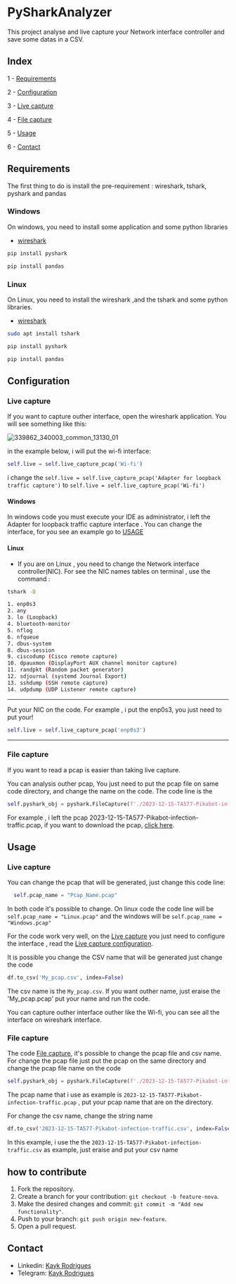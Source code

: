 # PySharkAnalyzer


This project analyse and live capture your Network interface controller and save some datas in a CSV.


## Index

1 - [Requirements](#requirements)

2 - [Configuration](#configuration)

3 - [Live capture](#live-capture)

4 - [File capture](#file-capture)

5 - [Usage](#usage)

6 - [Contact](#contact)
## Requirements

The first thing to do is install the pre-requirement : wireshark, tshark, pyshark and pandas

### Windows 
  On windows, you need to install some application and some python libraries
  + [wireshark](https://www.wireshark.org/download.html)
  ```python
  pip install pyshark
  ```
  ```python
  pip install pandas
  ```
### Linux
On Linux, you need to install the wireshark ,and the tshark and some python libraries.
+ [wireshark](https://www.wireshark.org/download.html)
```bash
sudo apt install tshark
```
  ```python
  pip install pyshark
  ```
  ```python
  pip install pandas
  ```



## Configuration

### Live capture

If you want to capture outher interface, open the wireshark application. You will see something like this:

![339862_340003_common_13130_01](https://github.com/kaykRodr1gu3s/PySharkAnalyzer/assets/110197812/253e771d-5c3f-4a9a-b6d2-efc83b4131a7)


in the example below, i will put the wi-fi interface:
```python
self.live = self.live_capture_pcap('Wi-fi')
```

i change the ```self.live = self.live_capture_pcap('Adapter for loopback traffic capture')``` to ```self.live = self.live_capture_pcap('Wi-fi')```

#### Windows

  In windows code you must execute your IDE as administrator, i left the Adapter for loopback traffic capture  interface . You can change the interface, for you see an example go to [USAGE](#usage)
 

#### Linux

+ If you are on Linux , you need to change the Network interface controller(NIC). For see the NIC names tables on terminal , use the command :

```bash
tshark -D
```
```bash
1. enp0s3
2. any
3. lo (Loopback)
4. bluetooth-monitor
5. nflog
6. nfqueue
7. dbus-system
8. dbus-session
9. ciscodump (Cisco remote capture)
10. dpauxmon (DisplayPort AUX channel monitor capture)
11. randpkt (Random packet generator)
12. sdjournal (systemd Journal Export)
13. sshdump (SSH remote capture)
14. udpdump (UDP Listener remote capture)
```


---


Put your NIC on the code. For example , i put the enp0s3, you just need to put your!
```python
self.live = self.live_capture_pcap('enp0s3')
``` 

---

### File capture 

If you want to read a pcap is easier than taking live capture.

You can analysis outher pcap, You just need to put the pcap file on same code directory, and change the name on the code.
The code line is the
```python
self.pyshark_obj = pyshark.FileCapture(f'./2023-12-15-TA577-Pikabot-infection-traffic.pcap')
```
For example , i left the pcap 2023-12-15-TA577-Pikabot-infection-traffic.pcap, if you want to download the pcap, [click here](https://www.malware-traffic-analysis.net/2023/12/18/index.html).


## Usage
### Live capture

You can change the pcap that will be generated, just change this code line:

```python
  self.pcap_name = "Pcap_Name.pcap"
```
In both code it's possible to change. On linux code the code line will be ```self.pcap_name = "Linux.pcap"``` and the windows will be ```self.pcap_name = "Windows.pcap"```

For the code work very well, on the [Live capture](https://github.com/kaykRodr1gu3s/PySharkAnalyzer/tree/main/Live%20capture) you just need to configure the interface , read the [Live capture configuration](#live-capture). 

It is possible you change the CSV name that will be generated just change the code
```python 
df.to_csv('My_pcap.csv', index=False)
```
The csv name is the ```My_pcap.csv```. If you want outher name, just eraise the 'My_pcap.pcap' put your name and run the code.

You can capture outher interface outher like the Wi-fi, you can see all the interface on wireshark interface.



### File capture

The code [File capture](https://github.com/kaykRodr1gu3s/PySharkAnalyzer/tree/main/File%20capture), it's possible to change the pcap file and csv name. For change the pcap file just put the pcap on the same directory and change the pcap file name  on the code
```python
self.pyshark_obj = pyshark.FileCapture(f'./2023-12-15-TA577-Pikabot-infection-traffic.pcap')
```
The pcap name that i use as example is ```2023-12-15-TA577-Pikabot-infection-traffic.pcap``` , put your pcap name that are on the directory.

For change the csv name, change the string name
```python
df.to_csv('2023-12-15-TA577-Pikabot-infection-traffic.csv', index=False)
```
In this example, i use the the ```2023-12-15-TA577-Pikabot-infection-traffic.csv``` as example, just eraise and put your csv name




## how to contribute
 1. Fork the repository.
 2. Create a branch for your contribution: `git checkout -b feature-nova`.
 3. Make the desired changes and commit: `git commit -m "Add new functionality"`.
 4. Push to your branch: `git push origin new-feature`.
 5. Open a pull request.



## Contact

- Linkedin: [Kayk Rodrigues](https://www.linkedin.com/in/kayk-rodrigues-504a03273)
- Telegram: [Kayk Rodrigues](https://t.me/kaykRodrigues)
